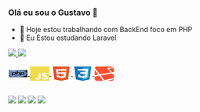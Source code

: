 ### Olá eu sou o Gustavo 👋

- 🔭 Hoje estou trabalhando com BackEnd foco em PHP
- 🌱 Eu Estou estudando Laravel

<div>
  <a href="https://github.com/GustavoCuerva">
  <img height="180em" src="https://github-readme-stats.vercel.app/api?username=gustavocuerva&show_icons=true&theme=tokyonight&include_all_commits=true&count_private=true"/>
  <img height="180em" src="https://github-readme-stats.vercel.app/api/top-langs/?username=gustavocuerva&layout=compact&langs_count=7&theme=tokyonight"/>
</div>

<div style="display: inline_block"><br>
  <img align="center" alt="Gu-PHP" height="30" width="40" src="https://raw.githubusercontent.com/devicons/devicon/master/icons/php/php-original.svg">
  <img align="center" alt="Gu-Js" height="30" width="40" src="https://raw.githubusercontent.com/devicons/devicon/master/icons/javascript/javascript-plain.svg">
  <img align="center" alt="Gu-HTML" height="30" width="40" src="https://raw.githubusercontent.com/devicons/devicon/master/icons/html5/html5-original.svg">
  <img align="center" alt="Gu-CSS" height="30" width="40" src="https://raw.githubusercontent.com/devicons/devicon/master/icons/css3/css3-original.svg">
  <img align="center" alt="Gu-PHP" height="30" width="40" src="https://raw.githubusercontent.com/devicons/devicon/master/icons/laravel/laravel-plain.svg">
</div>

##

<div>
  <a href = "mailto:cuervagustavo@gmail.com"><img src="https://img.shields.io/badge/-Gmail-%23333?style=for-the-badge&logo=gmail&logoColor=white" target="_blank"></a>
  <a href="https://www.linkedin.com/in/gustavo-candido-cuerva-a7425b204/" target="_blank"><img src="https://img.shields.io/badge/-LinkedIn-%230077B5?style=for-the-badge&logo=linkedin&logoColor=white" target="_blank"></a>
  <a href="https://web.whatsapp.com/send?phone=5511967009012" target="_blank"><img src="https://img.shields.io/badge/WhatsApp-25D366?style=for-the-badge&logo=whatsapp&logoColor=white" target="_blank"></a>
  <a href="https://instagram.com/gucuerva" target="_blank"><img src="https://img.shields.io/badge/-Instagram-%23E4405F?style=for-the-badge&logo=instagram&logoColor=white" target="_blank"></a>
</div>
